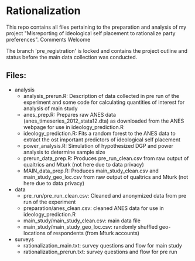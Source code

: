 Rationalization
===============

This repo contains all files pertaining to the preparation and analysis of my project "Misreporting of ideological self placement to rationalize party preferences". Comments Welcome

The branch 'pre_registration' is locked and contains the project outline and status before the main data collection was conducted.

Files:
------
- analysis
	+ analysis_prerun.R: Description of data collected in pre run of the experiment and some code for calculating quantities of interest for analysis of main study
	+ anes_prep.R: Prepares raw ANES data (anes_timeseries_2012_stata12.dta) as downloaded from the ANES webpage for use in ideology_prediction.R
	+ ideology_prediction.R: Fits a random forest to the ANES data to extract the ost important predictors of ideological self placement
	+ power_analysis.R: Simulation of hypothesized DGP and power analysis to determine sample size
	+ prerun_data_prep.R: Produces pre_run_clean.csv from raw output of qualtrics and Mturk (not here due to data privacy)
	+ MAIN_data_prep.R: Produces main_study_clean.csv and main_study_geo_loc.csv from raw output of qualtrics and Mturk (not here due to data privacy)
- data
	+ pre_run/pre_run_clean.csv: Cleaned and anonymized data from pre run of the experiment
	+ preparation/anes_clean.csv: cleaned ANES data for use in ideology_prediction.R
	+ main_study/main_study_clean.csv: main data file
	+ main_study/main_study_geo_loc.csv: randomly shuffled geo-locations of respondents (from Mturk accounts)
- surveys
	+ rationalization_main.txt: survey questions and flow for main study
	+ rationalization_prerun.txt: survey questions and flow for pre run